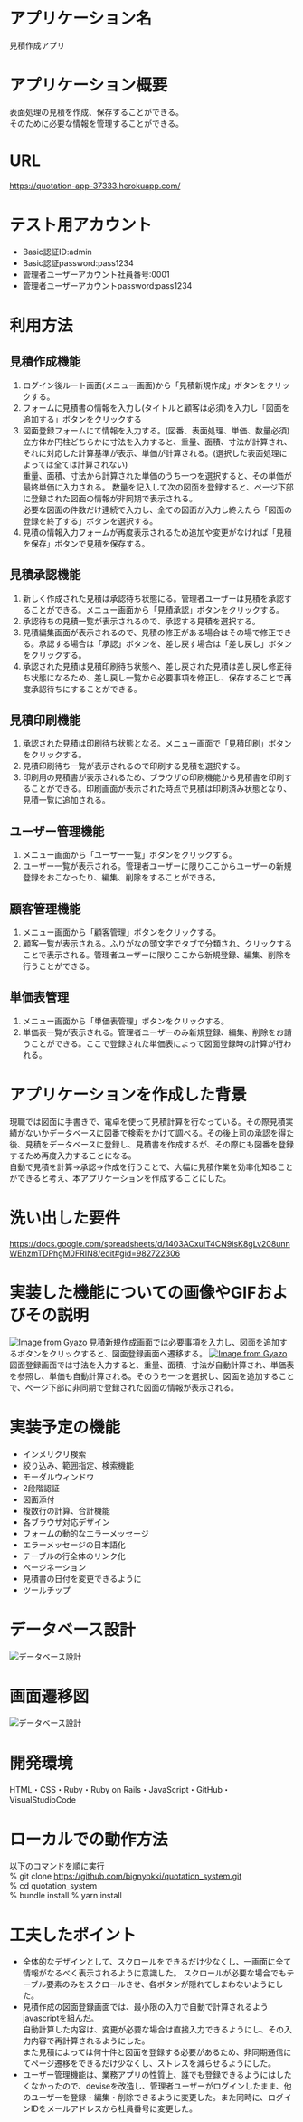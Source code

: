 # アプリケーション名
見積作成アプリ

# アプリケーション概要
表面処理の見積を作成、保存することができる。  
そのために必要な情報を管理することができる。

# URL
https://quotation-app-37333.herokuapp.com/

# テスト用アカウント
- Basic認証ID:admin
- Basic認証password:pass1234
- 管理者ユーザーアカウント社員番号:0001
- 管理者ユーザーアカウントpassword:pass1234

# 利用方法
## 見積作成機能
1. ログイン後ルート画面(メニュー画面)から「見積新規作成」ボタンをクリックする。  
1. フォームに見積書の情報を入力し(タイトルと顧客は必須)を入力し「図面を追加する」ボタンをクリックする
1. 図面登録フォームにて情報を入力する。(図番、表面処理、単価、数量必須)  
立方体か円柱どちらかに寸法を入力すると、重量、面積、寸法が計算され、それに対応した計算基準が表示、単価が計算される。(選択した表面処理によっては全ては計算されない)  
重量、面積、寸法から計算された単価のうち一つを選択すると、その単価が最終単価に入力される。
数量を記入して次の図面を登録すると、ページ下部に登録された図面の情報が非同期で表示される。  
必要な図面の件数だけ連続で入力し、全ての図面が入力し終えたら「図面の登録を終了する」ボタンを選択する。  
1. 見積の情報入力フォームが再度表示されるため追加や変更がなければ「見積を保存」ボタンで見積を保存する。
## 見積承認機能
1. 新しく作成された見積は承認待ち状態にる。管理者ユーザーは見積を承認することができる。メニュー画面から「見積承認」ボタンをクリックする。  
1. 承認待ちの見積一覧が表示されるので、承認する見積を選択する。  
1. 見積編集画面が表示されるので、見積の修正がある場合はその場で修正できる。承認する場合は「承認」ボタンを、差し戻す場合は「差し戻し」ボタンをクリックする。
1. 承認された見積は見積印刷待ち状態へ、差し戻された見積は差し戻し修正待ち状態になるため、差し戻し一覧から必要事項を修正し、保存することで再度承認待ちにすることができる。
## 見積印刷機能
1. 承認された見積は印刷待ち状態となる。メニュー画面で「見積印刷」ボタンをクリックする。
1. 見積印刷待ち一覧が表示されるので印刷する見積を選択する。
1. 印刷用の見積書が表示されるため、ブラウザの印刷機能から見積書を印刷することができる。印刷画面が表示された時点で見積は印刷済み状態となり、見積一覧に追加される。
## ユーザー管理機能
1. メニュー画面から「ユーザー一覧」ボタンをクリックする。
1. ユーザー一覧が表示される。管理者ユーザーに限りここからユーザーの新規登録をおこなったり、編集、削除をすることができる。
## 顧客管理機能
1. メニュー画面から「顧客管理」ボタンをクリックする。
1. 顧客一覧が表示される。ふりがなの頭文字でタブで分類され、クリックすることで表示される。管理者ユーザーに限りここから新規登録、編集、削除を行うことができる。
## 単価表管理
1. メニュー画面から「単価表管理」ボタンをクリックする。
1. 単価表一覧が表示される。管理者ユーザーのみ新規登録、編集、削除をお請うことができる。ここで登録された単価表によって図面登録時の計算が行われる。

# アプリケーションを作成した背景
現職では図面に手書きで、電卓を使って見積計算を行なっている。その際見積実績がないかデータベースに図番で検索をかけて調べる。その後上司の承認を得た後、見積をデータベースに登録し、見積書を作成するが、その際にも図番を登録するため再度入力することになる。  
自動で見積を計算→承認→作成を行うことで、大幅に見積作業を効率化知ることができると考え、本アプリケーションを作成することにした。

# 洗い出した要件
https://docs.google.com/spreadsheets/d/1403ACxuIT4CN9isK8gLv208unnWEhzmTDPhgM0FRIN8/edit#gid=982722306

# 実装した機能についての画像やGIFおよびその説明
[![Image from Gyazo](https://i.gyazo.com/69ba91a76261d5a2dc67a276430223e6.gif)](https://gyazo.com/69ba91a76261d5a2dc67a276430223e6)
見積新規作成画面では必要事項を入力し、図面を追加するボタンをクリックすると、図面登録画面へ遷移する。
[![Image from Gyazo](https://i.gyazo.com/9563be6c91744c93eb6b467026aa01e8.gif)](https://gyazo.com/9563be6c91744c93eb6b467026aa01e8)
図面登録画面では寸法を入力すると、重量、面積、寸法が自動計算され、単価表を参照し、単価も自動計算される。そのうち一つを選択し、図面を追加することで、ページ下部に非同期で登録された図面の情報が表示される。

# 実装予定の機能
- インメリクリ検索
- 絞り込み、範囲指定、検索機能
- モーダルウィンドウ
- 2段階認証
- 図面添付
- 複数行の計算、合計機能
- 各ブラウザ対応デザイン
- フォームの動的なエラーメッセージ
- エラーメッセージの日本語化
- テーブルの行全体のリンク化
- ページネーション
- 見積書の日付を変更できるように
- ツールチップ

# データベース設計

![データベース設計](DB.png)

# 画面遷移図

![データベース設計](STD.png)

# 開発環境

HTML・CSS・Ruby・Ruby on Rails・JavaScript・GitHub・VisualStudioCode

# ローカルでの動作方法

以下のコマンドを順に実行  
% git clone https://github.com/bignyokki/quotation_system.git  
% cd quotation_system  
% bundle install
% yarn install

# 工夫したポイント

- 全体的なデザインとして、スクロールをできるだけ少なくし、一画面に全て情報がなるべく表示されるように意識した。
スクロールが必要な場合でもテーブル要素のみをスクロールさせ、各ボタンが隠れてしまわないようにした。  
- 見積作成の図面登録画面では、最小限の入力で自動で計算されるようjavascriptを組んだ。  
自動計算した内容は、変更が必要な場合は直接入力できるようにし、その入力内容で再計算されるようにした。  
また見積によっては何十件と図面を登録する必要があるため、非同期通信にてページ遷移をできるだけ少なくし、ストレスを減らせるようにした。
- ユーザー管理機能は、業務アプリの性質上、誰でも登録できるようにはしたくなかったので、deviseを改造し、管理者ユーザーがログインしたまま、他のユーザーを登録・編集・削除できるように変更した。また同時に、ログインIDをメールアドレスから社員番号に変更した。